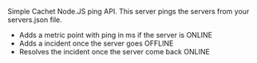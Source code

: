 Simple Cachet Node.JS ping API. This server pings the servers from your servers.json file.
- Adds a metric point with ping in ms if the server is ONLINE
- Adds a incident once the server goes OFFLINE
- Resolves the incident once the server come back ONLINE
